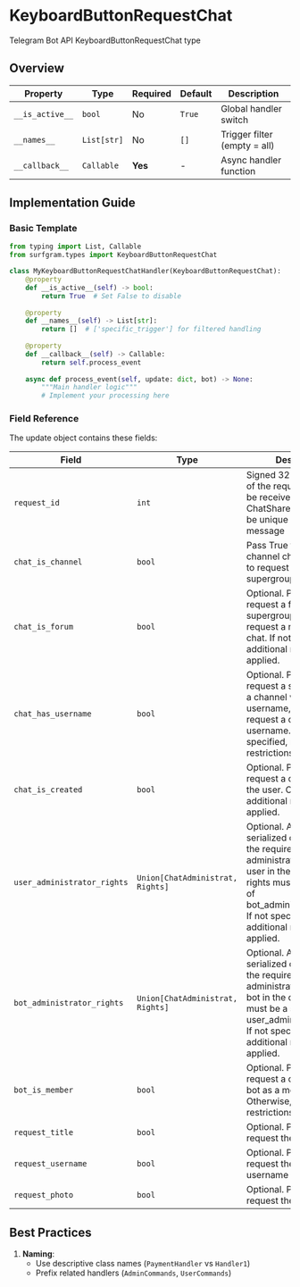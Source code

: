 # KeyboardButtonRequestChat

Telegram Bot API KeyboardButtonRequestChat type

## Overview

| Property        | Type               | Required | Default | Description                              |
|-----------------|--------------------|----------|---------|------------------------------------------|
| `__is_active__` | `bool`             | No       | `True`  | Global handler switch                   |
| `__names__`     | `List[str]`        | No       | `[]`    | Trigger filter (empty = all)            |
| `__callback__`  | `Callable`         | **Yes**  | -       | Async handler function                  |

## Implementation Guide

### Basic Template

```python
from typing import List, Callable
from surfgram.types import KeyboardButtonRequestChat

class MyKeyboardButtonRequestChatHandler(KeyboardButtonRequestChat):    
    @property
    def __is_active__(self) -> bool:
        return True  # Set False to disable
        
    @property
    def __names__(self) -> List[str]:
        return []  # ['specific_trigger'] for filtered handling
        
    @property
    def __callback__(self) -> Callable:
        return self.process_event
        
    async def process_event(self, update: dict, bot) -> None:
        """Main handler logic"""
        # Implement your processing here
```

### Field Reference

The update object contains these fields:

| Field          | Type              | Description                     |
|----------------|-------------------|---------------------------------|
| `request_id` | `int` | Signed 32-bit identifier of the request, which will be received back in the ChatShared object. Must be unique within the message |
| `chat_is_channel` | `bool` | Pass True to request a channel chat, pass False to request a group or a supergroup chat. |
| `chat_is_forum` | `bool` | Optional. Pass True to request a forum supergroup, pass False to request a non-forum chat. If not specified, no additional restrictions are applied. |
| `chat_has_username` | `bool` | Optional. Pass True to request a supergroup or a channel with a username, pass False to request a chat without a username. If not specified, no additional restrictions are applied. |
| `chat_is_created` | `bool` | Optional. Pass True to request a chat owned by the user. Otherwise, no additional restrictions are applied. |
| `user_administrator_rights` | `Union[ChatAdministrat, Rights]` | Optional. A JSON-serialized object listing the required administrator rights of the user in the chat. The rights must be a superset of bot_administrator_rights. If not specified, no additional restrictions are applied. |
| `bot_administrator_rights` | `Union[ChatAdministrat, Rights]` | Optional. A JSON-serialized object listing the required administrator rights of the bot in the chat. The rights must be a subset of user_administrator_rights. If not specified, no additional restrictions are applied. |
| `bot_is_member` | `bool` | Optional. Pass True to request a chat with the bot as a member. Otherwise, no additional restrictions are applied. |
| `request_title` | `bool` | Optional. Pass True to request the chat's title |
| `request_username` | `bool` | Optional. Pass True to request the chat's username |
| `request_photo` | `bool` | Optional. Pass True to request the chat's photo |

## Best Practices

1. **Naming**: 
   - Use descriptive class names (`PaymentHandler` vs `Handler1`)
   - Prefix related handlers (`AdminCommands`, `UserCommands`)
